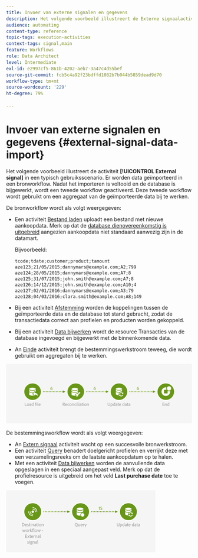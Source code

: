 ```yaml
---
title: Invoer van externe signalen en gegevens
description: Het volgende voorbeeld illustreert de Externe signaalactiviteit die met de invoer van gegevens wordt gebruikt.
audience: automating
content-type: reference
topic-tags: execution-activities
context-tags: signal,main
feature: Workflows
role: Data Architect
level: Intermediate
exl-id: e2997cf5-861b-4202-aeb7-3a47c4d55bef
source-git-commit: fcb5c4a92f23bdffd1082b7b044b5859dead9d70
workflow-type: tm+mt
source-wordcount: '229'
ht-degree: 79%

---
```


# Invoer van externe signalen en gegevens {#external-signal-data-import}

Het volgende voorbeeld illustreert de activiteit **[!UICONTROL External signal]** in een typisch gebruiksscenario. Er worden data geïmporteerd in een bronworkflow. Nadat het importeren is voltooid en de database is bijgewerkt, wordt een tweede workflow geactiveerd. Deze tweede workflow wordt gebruikt om een aggregaat van de geïmporteerde data bij te werken.

De bronworkflow wordt als volgt weergegeven:

* Een activiteit [Bestand laden](../../automating/using/load-file.md) uploadt een bestand met nieuwe aankoopdata. Merk op dat de [database dienovereenkomstig is uitgebreid](../../developing/using/data-model-concepts.md) aangezien aankoopdata niet standaard aanwezig zijn in de datamart.

  Bijvoorbeeld:

  ```
  tcode;tdate;customer;product;tamount
  aze123;21/05/2015;dannymars@example.com;A2;799
  aze124;28/05/2015;dannymars@example.com;A7;8
  aze125;31/07/2015;john.smith@example.com;A7;8
  aze126;14/12/2015;john.smith@example.com;A10;4
  aze127;02/01/2016;dannymars@example.com;A3;79
  aze128;04/03/2016;clara.smith@example.com;A8;149
  ```

* Bij een activiteit [Afstemming](../../automating/using/reconciliation.md) worden de koppelingen tussen de geïmporteerde data en de database tot stand gebracht, zodat de transactiedata correct aan profielen en producten worden gekoppeld.
* Bij een activiteit [Data bijwerken](../../automating/using/update-data.md) wordt de resource Transacties van de database ingevoegd en bijgewerkt met de binnenkomende data.
* An [Einde](../../automating/using/start-and-end.md) activiteit brengt de bestemmingswerkstroom teweeg, die wordt gebruikt om aggregaten bij te werken.

![](assets/signal_example_source1.png)

De bestemmingsworkflow wordt als volgt weergegeven:

* An [Extern signaal](../../automating/using/external-signal.md) activiteit wacht op een succesvolle bronwerkstroom.
* Een activiteit [Query](../../automating/using/query.md#enriching-data) benadert doelgericht profielen en verrijkt deze met een verzamelingsreeks om de laatste aankoopdatum op te halen.
* Met een activiteit [Data bijwerken](../../automating/using/update-data.md) worden de aanvullende data opgeslagen in een speciaal aangepast veld. Merk op dat de profielresource is uitgebreid om het veld **Last purchase date** toe te voegen.

![](assets/signal_example_source2.png)

